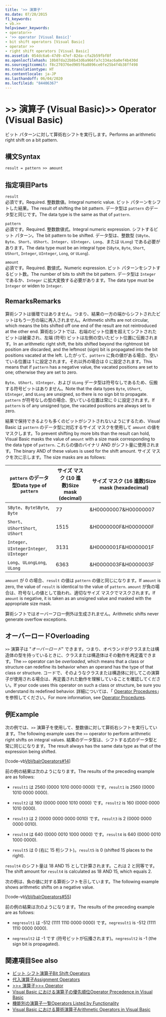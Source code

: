 ```yaml
---
title: '>> 演算子'
ms.date: 07/20/2015
f1_keywords:
- vb.>>
helpviewer_keywords:
- operator>>
- '>> operator [Visual Basic]'
- bit shift operators [Visual Basic]
- operator >>
- right shift operators [Visual Basic]
ms.assetid: 054dc6a6-47d9-47ef-82da-cfa2b59fbf8f
ms.openlocfilehash: 10b07da22b8b43d6a966fa7c334ac6a0ef4b430d
ms.sourcegitcommit: f8c270376ed905f6a8896ce0fe25b4f4b38ff498
ms.translationtype: HT
ms.contentlocale: ja-JP
ms.lasthandoff: 06/04/2020
ms.locfileid: "84406367"
---
```

# <a name="-operator-visual-basic"></a><span data-ttu-id="8a6ac-102">>> 演算子 (Visual Basic)</span><span class="sxs-lookup"><span data-stu-id="8a6ac-102">>> Operator (Visual Basic)</span></span>
<span data-ttu-id="8a6ac-103">ビット パターンに対して算術右シフトを実行します。</span><span class="sxs-lookup"><span data-stu-id="8a6ac-103">Performs an arithmetic right shift on a bit pattern.</span></span>  
  
## <a name="syntax"></a><span data-ttu-id="8a6ac-104">構文</span><span class="sxs-lookup"><span data-stu-id="8a6ac-104">Syntax</span></span>  
  
```vb  
result = pattern >> amount  
```  
  
## <a name="parts"></a><span data-ttu-id="8a6ac-105">指定項目</span><span class="sxs-lookup"><span data-stu-id="8a6ac-105">Parts</span></span>  
 `result`  
 <span data-ttu-id="8a6ac-106">必須です。</span><span class="sxs-lookup"><span data-stu-id="8a6ac-106">Required.</span></span> <span data-ttu-id="8a6ac-107">整数数値。</span><span class="sxs-lookup"><span data-stu-id="8a6ac-107">Integral numeric value.</span></span> <span data-ttu-id="8a6ac-108">ビット パターンをシフトした結果。</span><span class="sxs-lookup"><span data-stu-id="8a6ac-108">The result of shifting the bit pattern.</span></span> <span data-ttu-id="8a6ac-109">データ型は `pattern` のデータ型と同じです。</span><span class="sxs-lookup"><span data-stu-id="8a6ac-109">The data type is the same as that of `pattern`.</span></span>  
  
 `pattern`  
 <span data-ttu-id="8a6ac-110">必須です。</span><span class="sxs-lookup"><span data-stu-id="8a6ac-110">Required.</span></span> <span data-ttu-id="8a6ac-111">整数数値式。</span><span class="sxs-lookup"><span data-stu-id="8a6ac-111">Integral numeric expression.</span></span> <span data-ttu-id="8a6ac-112">シフトするビット パターン。</span><span class="sxs-lookup"><span data-stu-id="8a6ac-112">The bit pattern to be shifted.</span></span> <span data-ttu-id="8a6ac-113">データ型は、整数型 (`SByte`、`Byte`、`Short`、`UShort`、`Integer`、`UInteger`、`Long`、または `ULong`) である必要があります。</span><span class="sxs-lookup"><span data-stu-id="8a6ac-113">The data type must be an integral type (`SByte`, `Byte`, `Short`, `UShort`, `Integer`, `UInteger`, `Long`, or `ULong`).</span></span>  
  
 `amount`  
 <span data-ttu-id="8a6ac-114">必須です。</span><span class="sxs-lookup"><span data-stu-id="8a6ac-114">Required.</span></span> <span data-ttu-id="8a6ac-115">数値式。</span><span class="sxs-lookup"><span data-stu-id="8a6ac-115">Numeric expression.</span></span> <span data-ttu-id="8a6ac-116">ビット パターンをシフトするビット数。</span><span class="sxs-lookup"><span data-stu-id="8a6ac-116">The number of bits to shift the bit pattern.</span></span> <span data-ttu-id="8a6ac-117">データ型は `Integer` であるか、`Integer` に拡大変換する必要があります。</span><span class="sxs-lookup"><span data-stu-id="8a6ac-117">The data type must be `Integer` or widen to `Integer`.</span></span>  
  
## <a name="remarks"></a><span data-ttu-id="8a6ac-118">Remarks</span><span class="sxs-lookup"><span data-stu-id="8a6ac-118">Remarks</span></span>  
 <span data-ttu-id="8a6ac-119">算術シフトは循環ではありません。つまり、結果の一方の端からシフトされたビットはもう一方の端に再入されません。</span><span class="sxs-lookup"><span data-stu-id="8a6ac-119">Arithmetic shifts are not circular, which means the bits shifted off one end of the result are not reintroduced at the other end.</span></span> <span data-ttu-id="8a6ac-120">算術右シフトでは、右端のビット位置を超えてシフトされたビットは破棄され、左端 (符号) ビットは左側の空いたビット位置に伝搬されます。</span><span class="sxs-lookup"><span data-stu-id="8a6ac-120">In an arithmetic right shift, the bits shifted beyond the rightmost bit position are discarded, and the leftmost (sign) bit is propagated into the bit positions vacated at the left.</span></span> <span data-ttu-id="8a6ac-121">したがって、`pattern` に負の値がある場合、空いている位置は 1 に設定されます。それ以外の場合は 0 に設定されます。</span><span class="sxs-lookup"><span data-stu-id="8a6ac-121">This means that if `pattern` has a negative value, the vacated positions are set to one; otherwise they are set to zero.</span></span>  
  
 <span data-ttu-id="8a6ac-122">`Byte`、`UShort`、`UInteger`、および `ULong` データ型は符号なしであるため、伝搬する符号ビットはありません。</span><span class="sxs-lookup"><span data-stu-id="8a6ac-122">Note that the data types `Byte`, `UShort`, `UInteger`, and `ULong` are unsigned, so there is no sign bit to propagate.</span></span> <span data-ttu-id="8a6ac-123">`pattern` が符号なしの型の場合、空いている位置は常に 0 に設定されます。</span><span class="sxs-lookup"><span data-stu-id="8a6ac-123">If `pattern` is of any unsigned type, the vacated positions are always set to zero.</span></span>  
  
 <span data-ttu-id="8a6ac-124">結果で保持できるよりも多くのビットがシフトされないようにするため、Visual Basic は `pattern` のデータ型に対応するサイズ マスクを使用して `amount` の値をマスクします。</span><span class="sxs-lookup"><span data-stu-id="8a6ac-124">To prevent shifting by more bits than the result can hold, Visual Basic masks the value of `amount` with a size mask corresponding to the data type of `pattern`.</span></span> <span data-ttu-id="8a6ac-125">これらの値のバイナリ AND がシフト量に使用されます。</span><span class="sxs-lookup"><span data-stu-id="8a6ac-125">The binary AND of these values is used for the shift amount.</span></span> <span data-ttu-id="8a6ac-126">サイズ マスクを次に示します。</span><span class="sxs-lookup"><span data-stu-id="8a6ac-126">The size masks are as follows:</span></span>  
  
|<span data-ttu-id="8a6ac-127">`pattern` のデータ型</span><span class="sxs-lookup"><span data-stu-id="8a6ac-127">Data type of `pattern`</span></span>|<span data-ttu-id="8a6ac-128">サイズ マスク (10 進数)</span><span class="sxs-lookup"><span data-stu-id="8a6ac-128">Size mask (decimal)</span></span>|<span data-ttu-id="8a6ac-129">サイズ マスク (16 進数)</span><span class="sxs-lookup"><span data-stu-id="8a6ac-129">Size mask (hexadecimal)</span></span>|  
|----------------------------|---------------------------|-------------------------------|  
|<span data-ttu-id="8a6ac-130">`SByte`、`Byte`</span><span class="sxs-lookup"><span data-stu-id="8a6ac-130">`SByte`, `Byte`</span></span>|<span data-ttu-id="8a6ac-131">7</span><span class="sxs-lookup"><span data-stu-id="8a6ac-131">7</span></span>|<span data-ttu-id="8a6ac-132">&H00000007</span><span class="sxs-lookup"><span data-stu-id="8a6ac-132">&H00000007</span></span>|  
|<span data-ttu-id="8a6ac-133">`Short`、`UShort`</span><span class="sxs-lookup"><span data-stu-id="8a6ac-133">`Short`, `UShort`</span></span>|<span data-ttu-id="8a6ac-134">15</span><span class="sxs-lookup"><span data-stu-id="8a6ac-134">15</span></span>|<span data-ttu-id="8a6ac-135">&H0000000F</span><span class="sxs-lookup"><span data-stu-id="8a6ac-135">&H0000000F</span></span>|  
|<span data-ttu-id="8a6ac-136">`Integer`、`UInteger`</span><span class="sxs-lookup"><span data-stu-id="8a6ac-136">`Integer`, `UInteger`</span></span>|<span data-ttu-id="8a6ac-137">31</span><span class="sxs-lookup"><span data-stu-id="8a6ac-137">31</span></span>|<span data-ttu-id="8a6ac-138">&H0000001F</span><span class="sxs-lookup"><span data-stu-id="8a6ac-138">&H0000001F</span></span>|  
|<span data-ttu-id="8a6ac-139">`Long`、`ULong`</span><span class="sxs-lookup"><span data-stu-id="8a6ac-139">`Long`, `ULong`</span></span>|<span data-ttu-id="8a6ac-140">63</span><span class="sxs-lookup"><span data-stu-id="8a6ac-140">63</span></span>|<span data-ttu-id="8a6ac-141">&H0000003F</span><span class="sxs-lookup"><span data-stu-id="8a6ac-141">&H0000003F</span></span>|  
  
 <span data-ttu-id="8a6ac-142">`amount` が 0 の場合、`result` の値は `pattern` の値と同じになります。</span><span class="sxs-lookup"><span data-stu-id="8a6ac-142">If `amount` is zero, the value of `result` is identical to the value of `pattern`.</span></span> <span data-ttu-id="8a6ac-143">`amount` が負の場合は、符号なしの値として扱われ、適切なサイズ マスクでマスクされます。</span><span class="sxs-lookup"><span data-stu-id="8a6ac-143">If `amount` is negative, it is taken as an unsigned value and masked with the appropriate size mask.</span></span>  
  
 <span data-ttu-id="8a6ac-144">算術シフトではオーバーフロー例外は生成されません。</span><span class="sxs-lookup"><span data-stu-id="8a6ac-144">Arithmetic shifts never generate overflow exceptions.</span></span>  
  
## <a name="overloading"></a><span data-ttu-id="8a6ac-145">オーバーロード</span><span class="sxs-lookup"><span data-stu-id="8a6ac-145">Overloading</span></span>  
 <span data-ttu-id="8a6ac-146">`>>` 演算子は "*オーバーロード*" できます。つまり、オペランドがクラスまたは構造体の型を持っているときに、クラスまたは構造体はその動作を再定義できます。</span><span class="sxs-lookup"><span data-stu-id="8a6ac-146">The `>>` operator can be *overloaded*, which means that a class or structure can redefine its behavior when an operand has the type of that class or structure.</span></span> <span data-ttu-id="8a6ac-147">コードで、そのようなクラスまたは構造体に対してこの演算子が使用される場合は、再定義された動作を理解していることを確認してください。</span><span class="sxs-lookup"><span data-stu-id="8a6ac-147">If your code uses this operator on such a class or structure, be sure you understand its redefined behavior.</span></span> <span data-ttu-id="8a6ac-148">詳細については、「 [Operator Procedures](../../programming-guide/language-features/procedures/operator-procedures.md)」を参照してください。</span><span class="sxs-lookup"><span data-stu-id="8a6ac-148">For more information, see [Operator Procedures](../../programming-guide/language-features/procedures/operator-procedures.md).</span></span>  
  
## <a name="example"></a><span data-ttu-id="8a6ac-149">例</span><span class="sxs-lookup"><span data-stu-id="8a6ac-149">Example</span></span>  
 <span data-ttu-id="8a6ac-150">次の例では、`>>` 演算子を使用して、整数値に対して算術右シフトを実行しています。</span><span class="sxs-lookup"><span data-stu-id="8a6ac-150">The following example uses the `>>` operator to perform arithmetic right shifts on integral values.</span></span> <span data-ttu-id="8a6ac-151">結果のデータ型は、シフトする式のデータ型と常に同じになります。</span><span class="sxs-lookup"><span data-stu-id="8a6ac-151">The result always has the same data type as that of the expression being shifted.</span></span>  
  
 [!code-vb[VbVbalrOperators#14](~/samples/snippets/visualbasic/VS_Snippets_VBCSharp/VbVbalrOperators/VB/Class1.vb#14)]  
  
 <span data-ttu-id="8a6ac-152">前の例の結果は次のようになります。</span><span class="sxs-lookup"><span data-stu-id="8a6ac-152">The results of the preceding example are as follows:</span></span>  
  
- <span data-ttu-id="8a6ac-153">`result1` は 2560 (0000 1010 0000 0000) です。</span><span class="sxs-lookup"><span data-stu-id="8a6ac-153">`result1` is 2560 (0000 1010 0000 0000).</span></span>  
  
- <span data-ttu-id="8a6ac-154">`result2` は 160 (0000 0000 1010 0000) です。</span><span class="sxs-lookup"><span data-stu-id="8a6ac-154">`result2` is 160 (0000 0000 1010 0000).</span></span>  
  
- <span data-ttu-id="8a6ac-155">`result3` は 2 (0000 0000 0000 0010) です。</span><span class="sxs-lookup"><span data-stu-id="8a6ac-155">`result3` is 2 (0000 0000 0000 0010).</span></span>  
  
- <span data-ttu-id="8a6ac-156">`result4` は 640 (0000 0010 1000 0000) です。</span><span class="sxs-lookup"><span data-stu-id="8a6ac-156">`result4` is 640 (0000 0010 1000 0000).</span></span>  
  
- <span data-ttu-id="8a6ac-157">`result5` は 0 (右に 15 桁シフト)。</span><span class="sxs-lookup"><span data-stu-id="8a6ac-157">`result5` is 0 (shifted 15 places to the right).</span></span>  
  
 <span data-ttu-id="8a6ac-158">`result4` のシフト量は 18 AND 15 として計算されます。これは 2 と同等です。</span><span class="sxs-lookup"><span data-stu-id="8a6ac-158">The shift amount for `result4` is calculated as 18 AND 15, which equals 2.</span></span>  
  
 <span data-ttu-id="8a6ac-159">次の例は、負の値に対する算術シフトを示しています。</span><span class="sxs-lookup"><span data-stu-id="8a6ac-159">The following example shows arithmetic shifts on a negative value.</span></span>  
  
 [!code-vb[VbVbalrOperators#55](~/samples/snippets/visualbasic/VS_Snippets_VBCSharp/VbVbalrOperators/VB/Class1.vb#55)]  
  
 <span data-ttu-id="8a6ac-160">前の例の結果は次のようになります。</span><span class="sxs-lookup"><span data-stu-id="8a6ac-160">The results of the preceding example are as follows:</span></span>  
  
- <span data-ttu-id="8a6ac-161">`negresult1` は -512 (1111 1110 0000 0000) です。</span><span class="sxs-lookup"><span data-stu-id="8a6ac-161">`negresult1` is -512 (1111 1110 0000 0000).</span></span>  
  
- <span data-ttu-id="8a6ac-162">`negresult2` は -1 です (符号ビットが伝播されます)。</span><span class="sxs-lookup"><span data-stu-id="8a6ac-162">`negresult2` is -1 (the sign bit is propagated).</span></span>  
  
## <a name="see-also"></a><span data-ttu-id="8a6ac-163">関連項目</span><span class="sxs-lookup"><span data-stu-id="8a6ac-163">See also</span></span>

- [<span data-ttu-id="8a6ac-164">ビット シフト演算子</span><span class="sxs-lookup"><span data-stu-id="8a6ac-164">Bit Shift Operators</span></span>](bit-shift-operators.md)
- [<span data-ttu-id="8a6ac-165">代入演算子</span><span class="sxs-lookup"><span data-stu-id="8a6ac-165">Assignment Operators</span></span>](assignment-operators.md)
- [<span data-ttu-id="8a6ac-166">>>= 演算子</span><span class="sxs-lookup"><span data-stu-id="8a6ac-166">>>= Operator</span></span>](right-shift-assignment-operator.md)
- [<span data-ttu-id="8a6ac-167">Visual Basic における演算子の優先順位</span><span class="sxs-lookup"><span data-stu-id="8a6ac-167">Operator Precedence in Visual Basic</span></span>](operator-precedence.md)
- [<span data-ttu-id="8a6ac-168">機能別の演算子一覧</span><span class="sxs-lookup"><span data-stu-id="8a6ac-168">Operators Listed by Functionality</span></span>](operators-listed-by-functionality.md)
- [<span data-ttu-id="8a6ac-169">Visual Basic における算術演算子</span><span class="sxs-lookup"><span data-stu-id="8a6ac-169">Arithmetic Operators in Visual Basic</span></span>](../../programming-guide/language-features/operators-and-expressions/arithmetic-operators.md)
